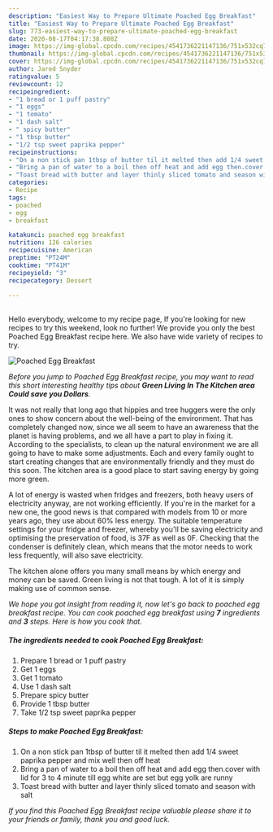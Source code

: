 ```yaml
---
description: "Easiest Way to Prepare Ultimate Poached Egg Breakfast"
title: "Easiest Way to Prepare Ultimate Poached Egg Breakfast"
slug: 773-easiest-way-to-prepare-ultimate-poached-egg-breakfast
date: 2020-08-17T04:17:38.808Z
image: https://img-global.cpcdn.com/recipes/4541736221147136/751x532cq70/poached-egg-breakfast-recipe-main-photo.jpg
thumbnail: https://img-global.cpcdn.com/recipes/4541736221147136/751x532cq70/poached-egg-breakfast-recipe-main-photo.jpg
cover: https://img-global.cpcdn.com/recipes/4541736221147136/751x532cq70/poached-egg-breakfast-recipe-main-photo.jpg
author: Jared Snyder
ratingvalue: 5
reviewcount: 12
recipeingredient:
- "1 bread or 1 puff pastry"
- "1 eggs"
- "1 tomato"
- "1 dash salt"
- " spicy butter"
- "1 tbsp butter"
- "1/2 tsp sweet paprika pepper"
recipeinstructions:
- "On a non stick pan 1tbsp of butter til it melted then add 1/4 sweet paprika pepper and mix well then off heat"
- "Bring a pan of water to a boil then off heat and add egg then.cover with lid for 3 to 4 minute till egg white are set but egg yolk are runny"
- "Toast bread with butter and layer thinly sliced tomato and season with salt"
categories:
- Recipe
tags:
- poached
- egg
- breakfast

katakunci: poached egg breakfast 
nutrition: 126 calories
recipecuisine: American
preptime: "PT24M"
cooktime: "PT41M"
recipeyield: "3"
recipecategory: Dessert

---
```

<br>
Hello everybody, welcome to my recipe page, If you're looking for new recipes to try this weekend, look no further! We provide you only the best Poached Egg Breakfast recipe here. We also have wide variety of recipes to try.
<br>


![Poached Egg Breakfast](https://img-global.cpcdn.com/recipes/4541736221147136/751x532cq70/poached-egg-breakfast-recipe-main-photo.jpg)

<i>Before you jump to Poached Egg Breakfast recipe, you may want to read this short interesting healthy tips about 
<strong>Green Living In The Kitchen area Could save you Dollars</strong>.</i>
</br>

It was not really that long ago that hippies and tree huggers were the only ones to show concern about the well-being of the environment. That has completely changed now, since we all seem to have an awareness that the planet is having problems, and we all have a part to play in fixing it. According to the specialists, to clean up the natural environment we are all going to have to make some adjustments. Each and every family ought to start creating changes that are environmentally friendly and they must do this soon. The kitchen area is a good place to start saving energy by going more green.

A lot of energy is wasted when fridges and freezers, both heavy users of electricity anyway, are not working efficiently. If you're in the market for a new one, the good news is that compared with models from 10 or more years ago, they use about 60% less energy. The suitable temperature settings for your fridge and freezer, whereby you'll be saving electricity and optimising the preservation of food, is 37F as well as 0F. Checking that the condenser is definitely clean, which means that the motor needs to work less frequently, will also save electricity.

The kitchen alone offers you many small means by which energy and money can be saved. Green living is not that tough. A lot of it is simply making use of common sense.


<i>We hope you got insight from reading it, now let's go back to poached egg breakfast recipe. You can cook poached egg breakfast using <strong>7</strong> ingredients and <strong>3</strong> steps. Here is how you cook that.
</i>

##### The ingredients needed to cook Poached Egg Breakfast:

1. Prepare 1 bread or 1 puff pastry
1. Get 1 eggs
1. Get 1 tomato
1. Use 1 dash salt
1. Prepare  spicy butter
1. Provide 1 tbsp butter
1. Take 1/2 tsp sweet paprika pepper


##### Steps to make Poached Egg Breakfast:

1. On a non stick pan 1tbsp of butter til it melted then add 1/4 sweet paprika pepper and mix well then off heat
1. Bring a pan of water to a boil then off heat and add egg then.cover with lid for 3 to 4 minute till egg white are set but egg yolk are runny
1. Toast bread with butter and layer thinly sliced tomato and season with salt


<i>If you find this Poached Egg Breakfast recipe valuable please share it to your friends or family, thank you and good luck.</i>
